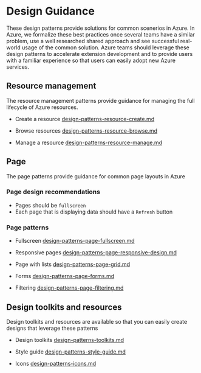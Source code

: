 # Design Guidance

These design patterns provide solutions for common scenerios in Azure.  In Azure, we formalize these best practices once several teams have a similar problem, use a well researched shared approach and see successful real-world usage of the common solution. Azure teams should leverage these design patterns to accelerate extension development and to provide users with a familiar experience so that users can easily adopt new Azure services.

## Resource management
The resource management patterns provide guidance for managing the full lifecycle of Azure resources.

* Create a resource [design-patterns-resource-create.md](design-patterns-resource-create.md)

* Browse resources [design-patterns-resource-browse.md](design-patterns-resource-browse.md)

* Manage a resource [design-patterns-resource-manage.md](design-patterns-resource-manage.md)


## Page 
The page patterns provide guidance for common page layouts in Azure

### Page design recommendations
* Pages should be `fullscreen`
* Each page that is displaying data should have a `Refresh` button

### Page patterns

* Fullscreen [design-patterns-page-fullscreen.md](design-patterns-page-fullscreen.md)

* Responsive pages [design-patterns-page-responsive-design.md](design-patterns-page-responsive-design.md)

* Page with lists [design-patterns-page-grid.md](design-patterns-page-grid.md)

* Forms [design-patterns-page-forms.md](design-patterns-page-forms.md)

* Filtering [design-patterns-page-filtering.md](design-patterns-page-filtering.md)


## Design toolkits and resources
Design toolkits and resources are available so that you can easily create designs that leverage these patterns

* Design toolkits [design-patterns-toolkits.md](design-patterns-toolkits.md)

* Style guide [design-patterns-style-guide.md](design-patterns-style-guide.md)

* Icons [design-patterns-icons.md](design-patterns-icons.md)





